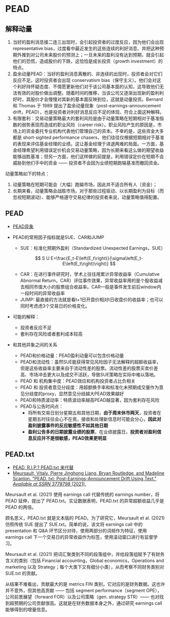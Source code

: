 # PEAD

## 解释动量

1. 当好的盈利消息接二连三出现时，会引起投资者的过度反应，因为他们会出现 representative bias，过度看中最近发生的这些连续的利好消息、并把这种预期外推到对公司未来股价的预测上；一旦未来的盈利没有达到预期，就会引起他们的恐慌，造成股价的下跌，这恰恰是成长投资（growth investment）的特点。
2. 盈余动量PEAD：当好的盈利消息离散的、非连续的出现时，投资者会对它们反应不足。这时投资者会出现 conservatism bias（保守主义）。他们会对这个利好持怀疑态度、不情愿更新他们对于该公司基本面的认知，这导致他们无法有效的对股价做出调整。随着时间的推移，当该公司又逐渐出现新的盈利利好时，其股价才会慢慢对其新的基本面反映到位，这就是动量投资。Bernard 和 Thomas 于 1989 提出了盈余动量现象（post-earnings-announcement drift，PEAD），也是投资者对利好消息反应不足的体现、符合上面这种解释。
3. 有限套利：交易动量策略最大的套利风险是由于动量策略在短期相对于基准指数的弱势表现而造成的职业风险（career risk）。职业风险产生的原因是，市场上的资金委托专业机构代表他们管理自己的资本。不幸的是，这些资金大多都是 short-sighted performance chasers，他们往往仅根据短期相对于基准的表现来评估基金经理的业绩。这让基金经理于进退两难的局面。一方面，基金经理希望利用错误定价机会交易动量策略，因为长期来看这么做的期望收益能够战胜基准；但另一方面，他们这样做的前提是，利用错误定价在短期不会威胁到他们手中的资金 —— 投资者不会因为业绩短期跑输基准而撤回资金。

动量策略如下的特点：

1. 动量策略在短期可能会（大幅）跑输市场，因此并不适合所有人（资金）；
2. 长期来看，动量策略会战胜市场。对于那些过程驱动、以长期盈利为目标（而忽视短期波动）、能够严格遵守交易纪律的投资者来说，动量策略值得配置。

## PEAD

- [PEAD异象](https://mp.weixin.qq.com/s/iu8u-UmFJhPLibI5mrY21Q)

- PEAD的常用因子指标就是SUE、CAR和JUMP

  - SUE：标准化预期外盈利（Standardized Unexpected Earnings，SUE）

  $$
  S U E=\frac{E_t-E\left(E_t\right)}{\sigma\left(E_t-E\left(E_t\right)\right)}
  $$

  - CAR：在进行事件研究时，学术上往往用累计异常收益率（Cumulative Abnormal Return，CAR）评估事件效果，异常收益率用的是个股收益减去相同市值大小的股票组合收益率。CAR一般是事件发生前后window内一段时间的异常收益率
  - JUMP: 最直接的方法就是看t+1日开盘价相对t日收盘价的收益率；也可以同时考虑虑3个交易日的价格变化。

- 可能的解释：

  - 投资者反应不足
  - 套利存在风险或者套利成本较高

- 和其他异象之间的关系

  - PEAD和价格动量：PEAD盈利动量可以包含价格动量
  - PEAD和流动性：虽然SUE能获得常见风险因子无法解释的超额收益率，但是这些收益率主要来自于流动性差的股票。流动性差的股票买卖价差高、市场冲击更大以及成交不活跃，导致SUE策略在实际中难以落地。
  - PEAD 和 机构集中度：PEAD效应和机构投资者占比负相关
  - PEAD 和 投资者意见分歧度：用超额换手率和标准化未预期成交量作为意见分歧度的proxy，显然意见分歧越大PEAD效果越好
  - PEAD和特质波动率：特质波动率越高PEAD越显著，因为套利存在风险
  - PEAD与公告时间点：
    - 将所有交易日划分星期五和其他日期，**由于周末休市两天**，投资者在星期五时往往会心不在焉，接收和处理新信息时可能会分心，**因此对盈利披露事件的反应敏感性不如其他日期**
    - **盈利公告多的日期披露业绩的股票**，在业绩披露日，**投资者对盈利信息反应并不是很敏感，PEAD效果更明显**

## PEAD.txt

- [PEAD, R.I.P.? PEAD.txt 来代替](https://zhuanlan.zhihu.com/p/400510484)
- [Meursault, Vitaly, Pierre Jinghong Liang, Bryan Routledge, and Madeline Scanlon. "PEAD. txt: Post-Earnings-Announcement Drift Using Text." *Available at SSRN 3778798* (2021).](https://papers.ssrn.com/sol3/papers.cfm?abstract_id=3778798)

Meursault et al. (2021) 使用 earnings call 代替传统的 earnings number，将 PEAD 延伸，提出了 PEAD.txt。实证数据表明，PEAD.txt 的异常超额收益几乎是 PEAD 的两倍。

顾名思义，PEAD.txt 就是文本版的 PEAD。为了研究它，Meursault et al. (2021) 仿照传统 SUE 提出了 SUE.txt。简单的说，该文将 earnings call 中的 presentation 和 Q&A 环节区分对待，使用两部分的词频作为特征，使用 earnings call 下一个交易日的异常收益作为标签，使用滚动窗口进行有监督学习。

Meursault et al. (2021) 把词汇聚类到不同的段落组中，并给段落组赋予了有财务含义的类别（包括 Financial accounting，Global economics，Operations and marketing 以及 Strategy；每个大类下又有细分小类），从而考察不同财务类别对 SUE.txt 的贡献。

从结果不难看出，贡献最大的是 metrics FIN 类别，它对应的是财务数据。这也许并不意外，但其他高贡献 —— 包括 segment performance（segment OPE），公司前景展望（forward FOR）以及公司策略（gen. strategy STR）—— 也对找到超预期的公司贡献很高。这就是在财务数据本身之外，通过研究 earnings call 能够得到的增量信息。

